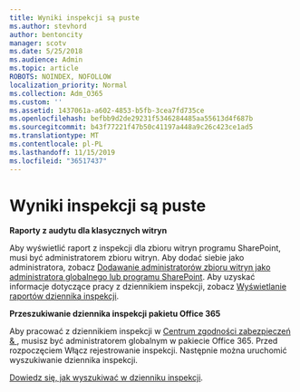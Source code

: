 ```yaml
---
title: Wyniki inspekcji są puste
ms.author: stevhord
author: bentoncity
manager: scotv
ms.date: 5/25/2018
ms.audience: Admin
ms.topic: article
ROBOTS: NOINDEX, NOFOLLOW
localization_priority: Normal
ms.collection: Adm_O365
ms.custom: ''
ms.assetid: 1437061a-a602-4853-b5fb-3cea7fd735ce
ms.openlocfilehash: befbb9d2de29231f5346284485aa55613d4f687b
ms.sourcegitcommit: b43f77221f47b50c41197a448a9c26c423ce1ad5
ms.translationtype: MT
ms.contentlocale: pl-PL
ms.lasthandoff: 11/15/2019
ms.locfileid: "36517437"
---
```

# <a name="auditing-results-are-blank"></a>Wyniki inspekcji są puste

 **Raporty z audytu dla klasycznych witryn**
  
Aby wyświetlić raport z inspekcji dla zbioru witryn programu SharePoint, musi być administratorem zbioru witryn. Aby dodać siebie jako administratora, zobacz [Dodawanie administratorów zbioru witryn jako administratora globalnego lub programu SharePoint](https://go.microsoft.com/fwlink/?linkid=869390). Aby uzyskać informacje dotyczące pracy z dziennikiem inspekcji, zobacz [Wyświetlanie raportów dziennika inspekcji](https://go.microsoft.com/fwlink/?linkid=395237). 
  
 **Przeszukiwanie dziennika inspekcji pakietu Office 365**
  
Aby pracować z dziennikiem inspekcji w [Centrum zgodności zabezpieczeń &amp; ](https://protection.office.com), musisz być administratorem globalnym w pakiecie Office 365. Przed rozpoczęciem Włącz rejestrowanie inspekcji. Następnie można uruchomić wyszukiwanie dziennika inspekcji. 
  
[Dowiedz się, jak wyszukiwać w dzienniku inspekcji](https://go.microsoft.com/fwlink/?linkid=708432).
  

